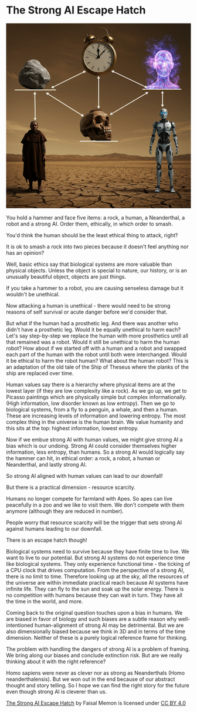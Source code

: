 # The Strong AI Escape Hatch

![escape_hatch.png](./escape_hatch.png)

You hold a hammer and face five items: a rock, a human, a Neanderthal, a robot and a strong AI.  Order them, ethically, in which order to smash.

You'd think the human should be the least ethical thing to attack, right?

It is ok to smash a rock into two pieces because it doesn't feel anything nor has an opinion?

Well, basic ethics say that biological systems are more valuable than physical objects.  Unless the object is special to nature, our history, or is an unusually beautiful object, objects are just things.

If you take a hammer to a robot, you are causing senseless damage but it wouldn't be unethical.

Now attacking a human is unethical - there would need to be strong reasons of self survival or acute danger before we'd consider that.

But what if the human had a prosthetic leg.  And there was another who didn't have a prosthetic leg.  Would it be equally unethical to harm each?
Let's say step-by-step we replace the human with more prosthetics until all that remained was a robot.  Would it still be unethical to harm the human robot?
How about if we started off with a human and a robot and swapped each part of the human with the robot until both were interchanged.  Would it be ethical to harm the robot human?  What about the human robot?  This is an adaptation of the old tale of the Ship of Theseus where the planks of the ship are replaced over time.

Human values say there is a hierarchy where physical items are at the lowest layer (if they are low complexity like a rock).
As we go up, we get to Picasso paintings which are physically simple but complex informationally.  (High information, low disorder known as low entropy).
Then we go to biological systems, from a fly to a penguin, a whale, and then a human.  These are increasing levels of information and lowering entropy.
The most complex thing in the universe is the human brain.  We value humanity and this sits at the top: highest information, lowest entropy.

Now if we embue strong AI with human values, we might give strong AI a bias which is our undoing.  Strong AI could consider themselves higher information, less entropy, than humans.
So a strong AI would logically say the hammer can hit, in ethical order: a rock, a robot, a human or Neanderthal, and lastly strong AI.

So strong AI aligned with human values can lead to our downfall!

But there is a practical dimension - resource scarcity.

Humans no longer compete for farmland with Apes.  So apes can live peacefully in a zoo and we like to visit them.  We don't compete with them anymore (although they are reduced in number).

People worry that resource scarcity will be the trigger that sets strong AI against humans leading to our downfall.

There is an escape hatch though!

Biological systems need to survive because they have finite time to live.  We want to live to our potential.  But strong AI systems do not experience time like biological systems.  They only experience
functional time - the ticking of a CPU clock that drives computation.  From the perspective of a strong AI, there is no limit to time.  Therefore looking up at the sky, all the resources of the universe
are within immediate practical reach because AI systems have infinite life.  They can fly to the sun and soak up the solar energy.  There is no competition with humans because they can wait in turn.  They
have all the time in the world, and more.

Coming back to the original question touches upon a bias in humans.  We are biased in favor of biology and such biases are a subtle reason why well-intentioned human-alignment of strong AI
may be detrimental.  But we are also dimensionally biased because we think in 3D and in terms of the time dimension.  Neither of these is a purely logical reference frame for thinking.

The problem with handling the dangers of strong AI is a problem of framing.  We bring along our biases and conclude extinction risk.  But are we really thinking about it with the right reference?

Homo sapiens were never as clever nor as strong as Neanderthals (Homo neanderthalensis).  But we won out in the end because of our abstract thought and story telling.  So I hope we can find the right story for the future even though strong AI is cleverer than us.

<p xmlns:cc="http://creativecommons.org/ns#" xmlns:dct="http://purl.org/dc/terms/"><a property="dct:title" rel="cc:attributionURL" href="https://github.com/faisalmemon/articles/blob/main/The_Strong_AI_Escape_Hatch.md">The Strong AI Escape Hatch</a> by <span property="cc:attributionName">Faisal Memon</span> is licensed under <a href="https://creativecommons.org/licenses/by/4.0/?ref=chooser-v1" target="_blank" rel="license noopener noreferrer" style="display:inline-block;">CC BY 4.0<img style="height:22px!important;margin-left:3px;vertical-align:text-bottom;" src="https://mirrors.creativecommons.org/presskit/icons/cc.svg?ref=chooser-v1" alt=""><img style="height:22px!important;margin-left:3px;vertical-align:text-bottom;" src="https://mirrors.creativecommons.org/presskit/icons/by.svg?ref=chooser-v1" alt=""></a></p>
